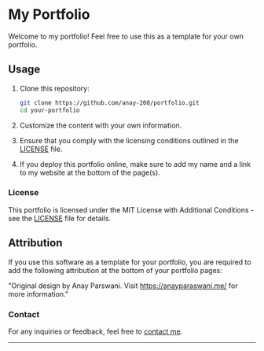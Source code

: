 # My Portfolio

Welcome to my portfolio! Feel free to use this as a template for your own portfolio.

## Usage

1. Clone this repository:

    ```bash
    git clone https://github.com/anay-208/portfolio.git
    cd your-portfolio
    ```

2. Customize the content with your own information.

3. Ensure that you comply with the licensing conditions outlined in the [LICENSE](LICENSE) file.

4. If you deploy this portfolio online, make sure to add my name and a link to my website at the bottom of the page(s).

### License

This portfolio is licensed under the MIT License with Additional Conditions - see the [LICENSE](LICENSE) file for details.

## Attribution

If you use this software as a template for your portfolio, you are required to add the following attribution at the bottom of your portfolio pages:

"Original design by Anay Parswani. Visit https://anayparaswani.me/ for more information."

### Contact

For any inquiries or feedback, feel free to [contact me](mailto:admin@anayparaswani.me).

---
